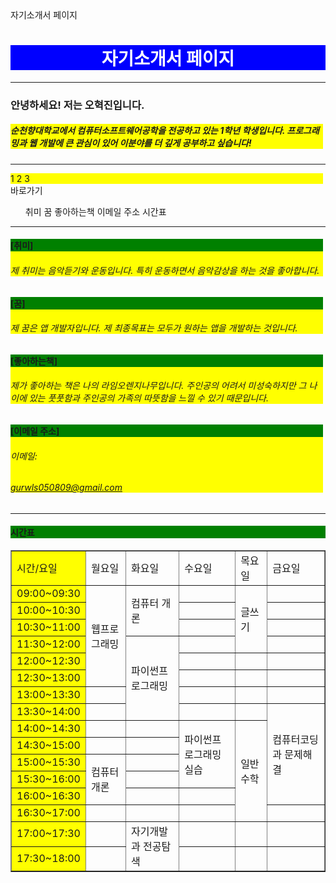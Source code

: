<!DOCTYPE html>
<html>
  <head>
    자기소개서 페이지
  </head>
    <style>
    .col1 {
      background-color: yellow;
    }
    div {
      background-color: yellow;
      width: 500px;
    }
    h1 {
      background-color: blue;
      color: white;
      text-align: center;
    }
    h4{background-color: green;}
    .menus > li {
  display: flex;
  display: inline;
  width: 1000px;
}
li:hover {background-color: red; color: black;}
    li:active{background-color: white;color: red;}
    li:hover{font-size: large;font-style: oblique;font-weight: bold;}
td:hover{background-color: red;color: white;}
</style>
  <h1>자기소개서 페이지</h1>
  <hr />
  <h3>안녕하세요! 저는 오혁진입니다.</h3>
  <h5>
    <div>
      순천향대학교에서 컴퓨터소프트웨어공학을 전공하고 있는 1학년 학생입니다.
      프로그래밍과 웹 개발에 큰 관심이 있어 이분야를 더 깊게 공부하고 싶습니다!
    </div>
  </h5>
  <hr />
  <body>
    <div class="ui sidebar inverted vertical menu">
      <a class="item">
        1
      </a>
      <a class="item">
        2
      </a>
      <a class="item">
        3
      </a>
    </div>
    <div class="pusher">
      <!-- Site content !-->
    </div>
    바로가기
    <ul class="menus">
        
  <li>취미</li>
        <li>꿈</li>
        <li>좋아하는책</li>
        <li>이메일 주소</li>
        <li>시간표</li></h2> 
      </ul>
      <hr />

  <div>
        <h4>[취미]</h4>
        <h6>
          제 취미는 음악듣기와 운동입니다. 특히 운동하면서 음악감상을 하는 것을
          좋아합니다.
        </h6>
      </div>
      <div>
        <h4>[꿈]</h4>
        <h6>
          제 꿈은 앱 개발자입니다. 제 최종목표는 모두가 원하는 앱을 개발하는
          것입니다.
        </h6>
    </div>
      <div><h4>[좋아하는책]</h4>
        <h6>
          제가 좋아하는 책은 나의 라임오렌지나무입니다. 주인공의 어려서
          미성숙하지만 그 나이에 있는 풋풋함과 주인공의 가족의 따뜻함을 느낄 수
          있기 때문입니다.
        </h6></div>
      <div><h4>[이메일 주소]</h4>
        <h6>
          이메일:
          <h6><a href="[gurwls050809@gmail.com]">gurwls050809@gmail.com</a></h6></div>
        <hr />
        <h4>시간표</h4>
        <table border="1">
          <colgroup>
            <col class="col1" />
            <col class="col2" />
            <col class="col3" />
            <col class="col4" />
            <col class="col5" />
            <col class="col6" />
          </colgroup>
          <tr>
            <td>시간/요일</td>
            <td>월요일</td>
            <td>화요일</td>
            <td>수요일</td>
            <td>목요일</td>
            <td>금요일</td>
          </tr>

  <tr>
            <td>09:00~09:30</td>
            <td rowspan="6">웹프로그래밍</td>
            <td rowspan="3">컴퓨터 개론</td>
            <td></td>
            <td rowspan="4">글쓰기</td>
            <td></td>
          </tr>

  <tr>
            <td>10:00~10:30</td>
            <td></td>
            <td></td>
          </tr>

  <tr>
            <td>10:30~11:00</td>
            <td></td>
            <td></td>
          </tr>

  <tr>
            <td>11:30~12:00</td>
            <td rowspan="5">파이썬프로그래밍</td>
            <td></td>
            <td></td>
          </tr>

  <tr>
            <td>12:00~12:30</td>
            <td></td>
            <td></td>
            <td></td>
          </tr>

  <tr>
            <td>12:30~13:00</td>
            <td></td>
            <td></td>
            <td></td>
          </tr>

  <tr>
            <td>13:00~13:30</td>
            <td></td>
            <td></td>
            <td></td>
            <td></td>
          </tr>

  <tr>
            <td>13:30~14:00</td>
            <td></td>
            <td></td>
            <td></td>
            <td rowspan="6">컴퓨터코딩과 문제해결</td>
          </tr>

   <tr>
            <td>14:00~14:30</td>
            <td></td>
            <td></td>
            <td rowspan="4">파이썬프로그래밍실습</td>
            <td rowspan="6">일반수학</td>
          </tr>

  <tr>
            <td>14:30~15:00</td>
            <td></td>
            <td></td>
          </tr>

  <tr>
            <td>15:00~15:30</td>
            <td rowspan="3">컴퓨터개론</td>
            <td></td>
          </tr>

  <tr>
            <td>15:30~16:00</td>
            <td></td>
          </tr>

  <tr>
            <td>16:00~16:30</td>
            <td></td>
            <td></td>
          </tr>

  <tr>
            <td>16:30~17:00</td>
            <td></td>
            <td></td>
            <td></td>
            <td></td>
          </tr>

  <tr>
            <td>17:00~17:30</td>
            <td></td>
            <td rowspan="2">자기개발과 전공탐색</td>
            <td></td>
            <td></td>
            <td></td>
          </tr>

  <tr>
            <td>17:30~18:00</td>
            <td></td>
            <td></td>
            <td></td>
            <td></td>
          </tr>
        </table>
      </h6>
    </ul>
  </body>
</html>
